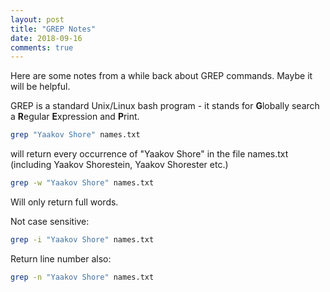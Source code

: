 ```yaml
---
layout: post
title: "GREP Notes"
date: 2018-09-16
comments: true
---
```


Here are some notes from a while back about GREP commands. Maybe it will be helpful.

GREP is a standard Unix/Linux bash program - it stands for **G**lobally search a **R**egular **E**xpression and **P**rint.

```bash
grep "Yaakov Shore" names.txt
```

will return every occurrence of "Yaakov Shore" in the file names.txt (including Yaakov Shorestein, Yaakov Shorester etc.)

```bash
grep -w "Yaakov Shore" names.txt
```

Will only return full words.

Not case sensitive:

```bash
grep -i "Yaakov Shore" names.txt
```

Return line number also:

```bash
grep -n "Yaakov Shore" names.txt
```
